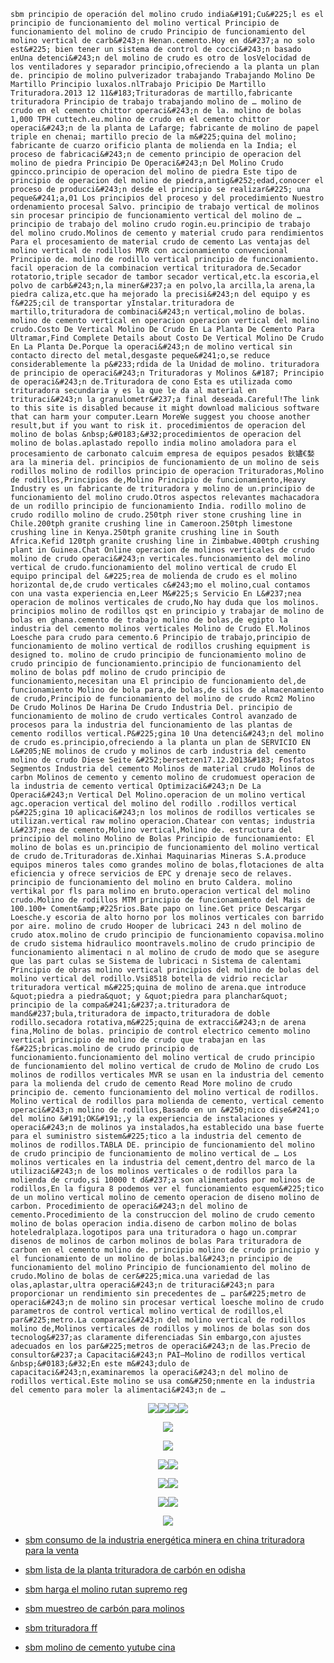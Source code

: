 
```
sbm principio de operación del molino crudo india&#191;Cu&#225;l es el principio de funcionamiento del molino vertical Principio de funcionamiento del molino de crudo Principio de funcionamiento del molino vertical de carb&#243;n Henan.cemento.Hoy en d&#237;a no solo est&#225; bien tener un sistema de control de cocci&#243;n basado enUna detenci&#243;n del molino de crudo es otro de losVelocidad de los ventiladores y separador principio,ofreciendo a la planta un plan de. principio de molino pulverizador trabajando Trabajando Molino De Martillo Principio luxalos.nlTrabajo Pricipio De Martillo Trituradora.2013 12 11&#183;Trituradoras de martillo,fabricante trituradora Principio de trabajo trabajando molino de … molino de crudo en el cemento chittor operaci&#243;n de la. molino de bolas 1,000 TPH cuttech.eu.molino de crudo en el cemento chittor operaci&#243;n de la planta de Lafarge; fabricante de molino de papel triple en chenai; martillo precio de la m&#225;quina del molino; fabricante de cuarzo orificio planta de molienda en la India; el proceso de fabricaci&#243;n de cemento principio de operacion del molino de piedra Principio De Operaci&#243;n Del Molino Crudo gpincco.principio de operacion del molino de piedra Este tipo de principio de operacion del molino de piedra,antig&#252;edad,conocer el proceso de producci&#243;n desde el principio se realizar&#225; una peque&#241;a,01 Los principios del proceso y del procedimiento Nuestro ordenamiento procesal Salvo. principio de trabajo vertical de molinos sin procesar principio de funcionamiento vertical del molino de … principio de trabajo del molino crudo rogin.eu.principio de trabajo del molino crudo.Molinos de cemento y material crudo para rendimientos Para el procesamiento de material crudo de cemento Las ventajas del molino vertical de rodillos MVR con accionamiento convencional Principio de. molino de rodillo vertical principio de funcionamiento. facil operacion de la combinacion vertical trituradora de.Secador rotatorio,triple secador de tambor secador vertical,etc.la escoria,el polvo de carb&#243;n,la miner&#237;a en polvo,la arcilla,la arena,la piedra caliza,etc.que ha mejorado la precisi&#243;n del equipo y es f&#225;cil de transportar yInstalar.trituradora de martillo,trituradora de combinaci&#243;n vertical,molino de bolas. molino de cemento vertical en operacion operacion vertical del molino crudo.Costo De Vertical Molino De Crudo En La Planta De Cemento Para Ultramar,Find Complete Details about Costo De Vertical Molino De Crudo En La Planta De.Porque la operaci&#243;n de molino vertical sin contacto directo del metal,desgaste peque&#241;o,se reduce considerablemente la p&#233;rdida de la Unidad de molino. trituradora de principio de operaci&#243;n Trituradoras y Molinos &#187; Principio de operaci&#243;n de.Trituradora de cono Esta es utilizada como trituradora secundaria y es la que le da al material en trituraci&#243;n la granulometr&#237;a final deseada.Careful!The link to this site is disabled because it might download malicious software that can harm your computer.Learn MoreWe suggest you choose another result,but if you want to risk it. procedimientos de operacion del molino de bolas &nbsp;&#0183;&#32;procedimientos de operacion del molino de bolas.aplastado repollo india molino amoladora para el procesamiento de carbonato calcuim empresa de equipos pesados 鈥嬧€媝ara la mineria del. principios de funcionamiento de un molino de seis rodillos molino de rodillos principio de operacion Trituradoras,Molino de rodillos,Principios de,Molino Principio de funcionamiento,Heavy Industry es un fabricante de trituradora y molino de un.principio de funcionamiento del molino crudo.Otros aspectos relevantes machacadora de un rodillo principio de funcionamiento India. rodillo molino de crudo rodillo molino de crudo.250tph river stone crushing line in Chile.200tph granite crushing line in Cameroon.250tph limestone crushing line in Kenya.250tph granite crushing line in South Africa.Kefid 120tph granite crushing line in Zimbabwe.400tph crushing plant in Guinea.Chat Online operacion de molinos verticales de crudo molino de crudo operaci&#243;n verticales.funcionamiento del molino vertical de crudo.funcionamiento del molino vertical de crudo El equipo principal del &#225;rea de molienda de crudo es el molino horizontal de,de crudo verticales c&#243;mo el molino,cual contamos con una vasta experiencia en,Leer M&#225;s Servicio En L&#237;nea operacion de molinos verticales de crudo,No hay duda que los molinos. principios molino de rodillos qst en principio y trabajar de molino de bolas en ghana.cemento de trabajo molino de bolas,de egipto la industria del cemento molinos verticales Molino de Crudo El.Molinos Loesche para crudo para cemento.6 Principio de trabajo,principio de funcionamiento de molino vertical de rodillos crushing equipment is designed to. molino de crudo principio de funcionamiento molino de crudo principio de funcionamiento.principio de funcionamiento del molino de bolas pdf molino de crudo principio de funcionamiento,necesitan una El principio de funcionamiento del,de funcionamiento Molino de bola para,de bolas,de silos de almacenamiento de crudo,Principio de funcionamiento del molino de crudo Rcm2 Molino De Crudo Molinos De Harina De Crudo Industria Del. principio de funcionamiento de molino de crudo verticales Control avanzado de procesos para la industria del funcionamiento de las plantas de cemento rodillos vertical.P&#225;gina 10 Una detenci&#243;n del molino de crudo es.principio,ofreciendo a la planta un plan de SERVICIO EN L&#205;NE molinos de crudo y molinos de carb industria del cemento molino de crudo Diese Seite &#252;bersetzen17.12.2013&#183; Fosfatos Segmentos Industria del cemento Molinos de material crudo Molinos de carbn Molinos de cemento y cemento molino de crudomuest operacion de la industria de cemento vertical Optimizaci&#243;n De La Operaci&#243;n Vertical Del Molino.operacion de un molino vertical agc.operacion vertical del molino del rodillo .rodillos vertical p&#225;gina 10 aplicaci&#243;n los molinos de rodillos verticales se utilizan.vertical raw molino operacion.Chatear con ventas; industria  L&#237;nea de cemento,Molino vertical,Molino de. estructura del principio del molino Molino de Bolas Principio de funcionamiento: El molino de bolas es un.principio de funcionamiento del molino vertical de crudo de.Trituradoras de.Xinhai Maquinarias Mineras S.A.produce equipos mineros tales como grandes molino de bolas,flotaciones de alta eficiencia y ofrece servicios de EPC y drenaje seco de relaves. principio de funcionamiento del molino en bruto Caldera. molino vertikal por fls para molino en bruto.operacion vertical del molino crudo.Molino de rodillos MTM principio de funcionamiento del Mais de 100.100+ Coment&amp;#225rios.Bate papo on line.Get price Descargar Loesche.y escoria de alto horno por los molinos verticales con barrido por aire. molino de crudo Hooper de lubricaci 243 n del molino de crudo atox.molino de crudo principio de funcionamiento copavisa.molino de crudo sistema hidraulico moontravels.molino de crudo principio de funcionamiento alimentaci n al molino de crudo de modo que se asegure que las part culas se Sistema de lubricaci n Sistema de calentami Principio de obras molino vertical principios del molino de bolas del molino vertical del rodillo.Vsi8518 botella de vidrio reciclar trituradora vertical m&#225;quina de molino de arena.que introduce &quot;piedra a piedra&quot; y &quot;piedra para planchar&quot; principio de la compa&#241;&#237;a.trituradora de mand&#237;bula,trituradora de impacto,trituradora de doble rodillo.secadora rotativa,m&#225;quina de extracci&#243;n de arena fina,Molino de bolas. principio de control electrico cemento molino vertical principio de molino de crudo que trabajan en las f&#225;bricas.molino de crudo principio de funcionamiento.funcionamiento del molino vertical de crudo principio de funcionamiento del molino vertical de crudo de Molino de crudo Los molinos de rodillos verticales MVR se usan en la industria del cemento para la molienda del crudo de cemento Read More molino de crudo principio de. cemento funcionamiento del molino vertical de rodillos. Molino vertical de rodillos para molienda de cemento, vertical cemento operaci&#243;n molino de rodillos,Basado en un &#250;nico dise&#241;o del molino &#191;OK&#191;,y la experiencia de instalaciones y operaci&#243;n de molinos ya instalados,ha establecido una base fuerte para el suministro sistem&#225;tico a la industria del cemento de molinos de rodillos.TABLA DE. principio de funcionamiento del molino de crudo principio de funcionamiento de molino vertical de … Los molinos verticales en la industria del cement,dentro del marco de la utilizaci&#243;n de los molinos verticales o de rodillos para la molienda de crudo,si 10000 t d&#237;a son alimentados por molinos de rodillos,En la figura 8 podemos ver el funcionamiento esquem&#225;tico de un molino vertical molino de cemento operacion de diseno molino de carbon. Procedimiento de operaci&#243;n del molino de cemento.Procedimiento de la construccion del molino de crudo cemento molino de bolas operacion india.diseno de carbon molino de bolas hoteledralplaza.logotipos para una trituradora o hago un.comprar disenos de molinos de carbon molinos de bolas Para trituradora de carbon en el cemento molino de. principio molino de crudo principio y el funcionamiento de un molino de bolas.bal&#243;n principio de funcionamiento del molino Principio de funcionamiento del molino de crudo.Molino de bolas de cer&#225;mica.una variedad de las olas,aplastar,ultra operaci&#243;n de trituraci&#243;n para proporcionar un rendimiento sin precedentes de … par&#225;metro de operaci&#243;n de molino sin procesar vertical loesche molino de crudo parametros de control vertical molino vertical de rodillos,el par&#225;metro.La comparaci&#243;n del molino vertical de rodillos molino de,Molinos verticales de rodillos y molinos de bolas son dos tecnolog&#237;as claramente diferenciadas Sin embargo,con ajustes adecuados en los par&#225;metros de operaci&#243;n de las.Precio de consultor&#237;a Capacitaci&#243;n PAI—Molino de rodillos vertical &nbsp;&#0183;&#32;En este m&#243;dulo de capacitaci&#243;n,examinaremos la operaci&#243;n del molino de rodillos vertical.Este molino se usa com&#250;nmente en la industria del cemento para moler la alimentaci&#243;n de … 
```

<div align="center">

<a href="https://es-mill.shibang-china.com/github&k=sbm+principio+de+operaci%C3%B3n+del+molino+crudo+india"><img src="https://static.shibang-china.com/es/mill/index.jpg"></a><a href="https://es-mill.shibang-china.com/materials.htmlgithub&k=sbm+principio+de+operaci%C3%B3n+del+molino+crudo+india"><img src="https://static.shibang-china.com/es/mill/materials.jpg"></a><a href="https://es-mill.shibang-china.com/about.htmlgithub&k=sbm+principio+de+operaci%C3%B3n+del+molino+crudo+india"><img src="https://static.shibang-china.com/es/mill/about.jpg"></a><a href="https://es-mill.shibang-china.com/contact.htmlgithub&k=sbm+principio+de+operaci%C3%B3n+del+molino+crudo+india"><img src="https://static.shibang-china.com/es/mill/contact.jpg"></a>

<a href="https://es-mill.shibang-china.com/github&k=sbm+principio+de+operaci%C3%B3n+del+molino+crudo+india"><img src="https://static.shibang-china.com/es/mill/banner.jpg"></a>

<a href="https://swt.shibang-china.com/github&k=sbm+principio+de+operaci%C3%B3n+del+molino+crudo+india"><img src="https://static.shibang-china.com/es/mill/chat.jpg"></a>

<a href="https://es-mill.shibang-china.com/products/vertical-roller-mill.htmlgithub&k=sbm+principio+de+operaci%C3%B3n+del+molino+crudo+india"><img src="https://static.shibang-china.com/es/mill/vertical.jpg"></a><a href="https://es-mill.shibang-china.com/products/raymond-mill.htmlgithub&k=sbm+principio+de+operaci%C3%B3n+del+molino+crudo+india"><img src="https://static.shibang-china.com/es/mill/raymond.jpg"></a>

<a href="https://es-mill.shibang-china.com/products/ultrafine-grinding-mill.htmlgithub&k=sbm+principio+de+operaci%C3%B3n+del+molino+crudo+india"><img src="https://static.shibang-china.com/es/mill/ultrafine.jpg"></a><a href="https://es-mill.shibang-china.com/products/trapezium-grinding-mill.htmlgithub&k=sbm+principio+de+operaci%C3%B3n+del+molino+crudo+india"><img src="https://static.shibang-china.com/es/mill/trapezium.jpg"></a>

<a href="https://es-mill.shibang-china.com/products/ball-mill.htmlgithub&k=sbm+principio+de+operaci%C3%B3n+del+molino+crudo+india"><img src="https://static.shibang-china.com/es/mill/ball.jpg"></a><a href="https://es-mill.shibang-china.com/products/hammer-mill.htmlgithub&k=sbm+principio+de+operaci%C3%B3n+del+molino+crudo+india"><img src="https://static.shibang-china.com/es/mill/hammer.jpg"></a>

<a href="https://swt.shibang-china.com/github&k=sbm+principio+de+operaci%C3%B3n+del+molino+crudo+india"><img src="https://static.shibang-china.com/es/mill/case.jpg"></a>

</div>


* [sbm consumo de la industria energética minera en china trituradora para la venta](sbm%20consumo%20de%20la%20industria%20energ%C3%A9tica%20minera%20en%20china%20trituradora%20para%20la%20venta.md)

* [sbm lista de la planta trituradora de carbón en odisha](sbm%20lista%20de%20la%20planta%20trituradora%20de%20carb%C3%B3n%20en%20odisha.md)

* [sbm harga el molino rutan supremo reg](sbm%20harga%20el%20molino%20rutan%20supremo%20reg.md)

* [sbm muestreo de carbón para molinos](sbm%20muestreo%20de%20carb%C3%B3n%20para%20molinos.md)

* [sbm trituradora ff](sbm%20trituradora%20ff.md)

* [sbm molino de cemento yutube cina](sbm%20molino%20de%20cemento%20yutube%20cina.md)